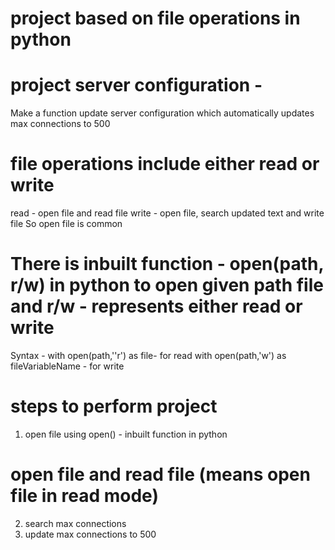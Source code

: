 # project based on file operations in python
# project server configuration - 
Make a function update server configuration which automatically updates max connections to 500

# file operations include either read or write

read - open file and read file
write - open file, search updated text and write file
So open file is common 
# There is inbuilt function - open(path, r/w) in python to open given path file and r/w - represents either read or write
Syntax - with open(path,''r') as file- for read
         with open(path,'w') as fileVariableName - for write

# steps to perform project

1. open file using open() - inbuilt function in python
# open file and read file (means open file in read mode)
2. search max connections 
3. update max connections to 500
